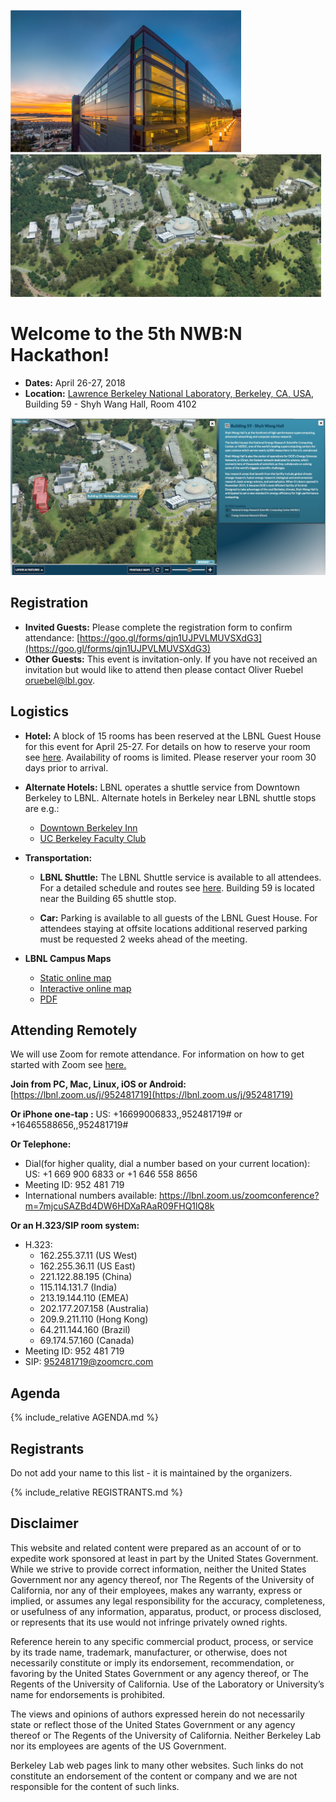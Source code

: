 <a href="http://photos.lbl.gov/bp/#/folder/628671/39809453"><img alt="Lawrence Berkeley National Laboratory" src="misc/building59_wang_hall.jpg" height="228"></a> <a href="http://map.lbl.gov/"><img alt="Lawrence Berkeley National Laboratory" src="misc/lbnl_campus.jpg" height="228"></a>

# Welcome to the 5th NWB:N Hackathon!

- **Dates:** April 26-27, 2018
- **Location:** [Lawrence Berkeley National Laboratory, Berkeley, CA, USA](https://www.google.com/maps/place/Building+59+-+Shyh+Wang+Hall/@37.87585,-122.2540609,16.75z/data=!4m8!1m2!2m1!1sLBNL+Building+59!3m4!1s0x80857c3cbb4f1a65:0x8ba74e1cfa0e0623!8m2!3d37.8761533!4d-122.2530404), Building 59 - Shyh Wang Hall, Room 4102

<a href="http://map.lbl.gov/#UMAP_2012091840117|BLD_2013013161357"><img alt="Lawrence Berkeley National Laboratory" src="misc/lbnl_campus_wang_hall.jpg" width="800"></a>

## Registration

- **Invited Guests:** Please complete the registration form to confirm attendance: [https://goo.gl/forms/qjn1UJPVLMUVSXdG3](https://goo.gl/forms/qjn1UJPVLMUVSXdG3)
- **Other Guests:** This event is invitation-only. If you have not received an invitation but would like to attend then please contact Oliver Ruebel <oruebel@lbl.gov>.

## Logistics

- **Hotel:** A block of 15 rooms has been reserved at the LBNL Guest House for this event for April 25-27. For details on how to reserve your room see [here](travel/lbnl_guest_house_information.pdf). Availability of rooms is limited. Please reserver your room 30 days prior to arrival.

- **Alternate Hotels:** LBNL operates a shuttle service from Downtown Berkeley to LBNL. Alternate hotels in Berkeley near LBNL shuttle stops are e.g.:

   * [Downtown Berkeley Inn](http://www.downtownberkeleyinn.com/)
   * [UC Berkeley Faculty Club](https://www.berkeleyfacultyclub.com/)

- **Transportation:**

  - **LBNL Shuttle:** The LBNL Shuttle service is available to all attendees. For a detailed schedule and routes see [here](http://www2.lbl.gov/Workplace/Facilities/Support/Busses/all_routes.html#sched). Building 59 is located near the Building 65 shuttle stop.

  - **Car:** Parking is available to all guests of the LBNL Guest House. For attendees staying at offsite locations additional reserved parking must be requested 2 weeks ahead of the meeting.

- **LBNL Campus Maps**

   - [Static online map](http://www2.lbl.gov/Workplace/lab-site-map.html)
   - [Interactive online map](http://map.lbl.gov/#UMAP_2012091840117)
   - [PDF](http://www2.lbl.gov/assets/img/maps/visitor_map.pdf)
   
## Attending Remotely

We will use Zoom for remote attendance. For information on how to get started with Zoom see [here.](https://support.zoom.us/hc/en-us/articles/201362033-Getting-Started-on-PC-and-Mac)

**Join from PC, Mac, Linux, iOS or Android:** [https://lbnl.zoom.us/j/952481719](https://lbnl.zoom.us/j/952481719)

**Or iPhone one-tap :** US: +16699006833,,952481719# or +16465588656,,952481719#

**Or Telephone:**

- Dial(for higher quality, dial a number based on your current location): US: +1 669 900 6833 or +1 646 558 8656
- Meeting ID: 952 481 719
- International numbers available: https://lbnl.zoom.us/zoomconference?m=7mjcuSAZBd4DW6HDXaRAaR09FHQ1lQ8k

**Or an H.323/SIP room system:**

- H.323:
  - 162.255.37.11 (US West)
  - 162.255.36.11 (US East)
  - 221.122.88.195 (China)
  - 115.114.131.7 (India)
  - 213.19.144.110 (EMEA)
  - 202.177.207.158 (Australia)
  - 209.9.211.110 (Hong Kong)
  - 64.211.144.160 (Brazil)
  - 69.174.57.160 (Canada)
- Meeting ID: 952 481 719
- SIP: 952481719@zoomcrc.com

## Agenda

<!-- ORGANIZERS: please edit AGENDA.md -->

{% include_relative AGENDA.md %}

## Registrants

Do not add your name to this list - it is maintained by the organizers.

<!-- ORGANIZERS: please edit REGISTRANTS.md -->

{% include_relative REGISTRANTS.md %}

## Disclaimer

This website and related content were prepared as an account of or to expedite work sponsored at least in part by the United States Government. While we strive to provide correct information, neither the United States Government nor any agency thereof, nor The Regents of the University of California, nor any of their employees, makes any warranty, express or implied, or assumes any legal responsibility for the accuracy, completeness, or usefulness of any information, apparatus, product, or process disclosed, or represents that its use would not infringe privately owned rights.

Reference herein to any specific commercial product, process, or service by its trade name, trademark, manufacturer, or otherwise, does not necessarily constitute or imply its endorsement, recommendation, or favoring by the United States Government or any agency thereof, or The Regents of the University of California.  Use of the Laboratory or University’s name for endorsements is prohibited.

The views and opinions of authors expressed herein do not necessarily state or reflect those of the United States Government or any agency thereof or The Regents of the University of California.  Neither Berkeley Lab nor its employees are agents of the US Government.

Berkeley Lab web pages link to many other websites.  Such links do not constitute an endorsement of the content or company and we are not responsible for the content of such links.


